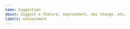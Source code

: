 ```yaml
---
name: Suggestion
about: Suggest a feature, improvement, doc change, etc.
labels: enhancement
---
```




